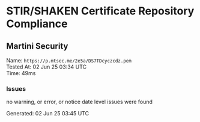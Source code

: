 # STIR/SHAKEN Certificate Repository Compliance

## Martini Security

Name: `https://p.mtsec.me/2e5a/DS7TDcyczcdz.pem`\
Tested At: 02 Jun 25 03:34 UTC\
Time: 49ms

### Issues

no warning, or error, or notice date level issues were found

Generated: 02 Jun 25 03:45 UTC